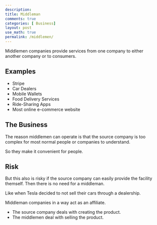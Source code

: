 ```yaml
---
description:
title: Middleman
comments: true
categories: [ Business]
layout: post
use_math: true
permalink: /middlemen/
---
```


Middlemen companies provide services from one company to either another company or to consumers. 

## Examples
- Stripe
- Car Dealers
- Mobile Wallets
- Food Delivery Services
- Ride-Sharing Apps
- Most online e-commerce website

## The Business
The reason middlemen can operate is that the source company is too complex for most normal people or companies to understand.

So they make it convenient for people.

## Risk
But this also is risky if the source company can easily provide the facility themself. Then there is no need for a middleman.

Like when Tesla decided to not sell their cars through a dealership.

Middleman companies in a way act as an affiliate.
- The source company deals with creating the product.
- The middlemen deal with selling the product.